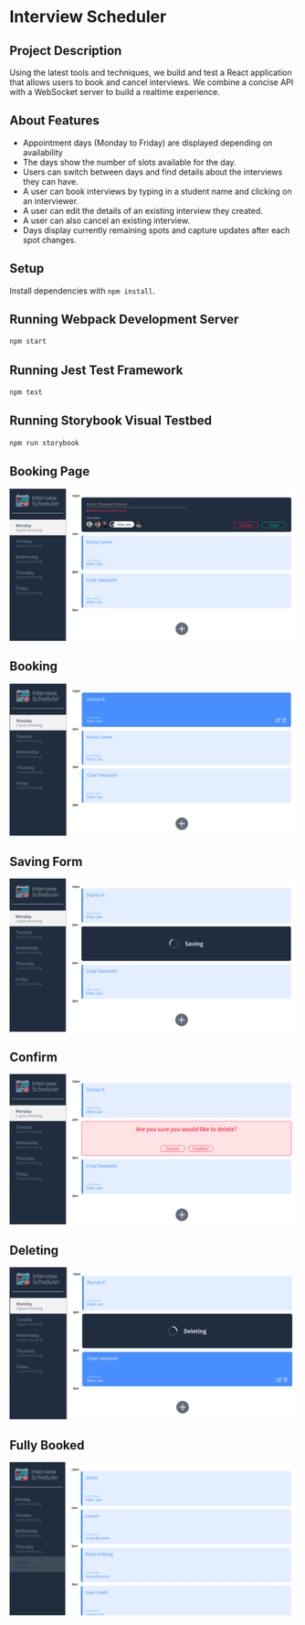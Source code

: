 # Interview Scheduler

## Project Description
Using the latest tools and techniques, we build and test a React application that allows users to book and cancel interviews. We combine a concise API with a WebSocket server to build a realtime experience.

## About Features
- Appointment days (Monday to Friday) are displayed depending on availability
- The days show the number of slots available for the day.
- Users can switch between days and find details about the interviews they can have.
- A user can book interviews by typing in a student name and clicking on an interviewer.
- A user can edit the details of an existing interview they created.
- A user can also cancel an existing interview.
- Days display currently remaining spots and capture updates after each spot changes.

## Setup

Install dependencies with `npm install`.

## Running Webpack Development Server

```sh
npm start
```

## Running Jest Test Framework

```sh
npm test
```

## Running Storybook Visual Testbed

```sh
npm run storybook
```
## Booking Page
![Student can't book an appointment without entering a name](docs/1.png)

## Booking
![Booking an appointment](docs/2.png)

## Saving Form
![Saving an appointment](docs/3.png)

## Confirm
![Confirmation before deleting an appointment](docs/4.png)

## Deleting
![Deleting an appointment](docs/5.png)

## Fully Booked
![No spots remaining for the day](docs/6.png)


